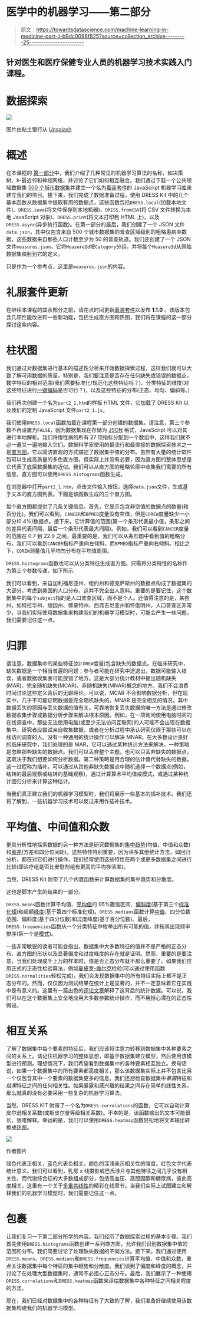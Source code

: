 # 医学中的机器学习——第二部分

> 原文：<https://towardsdatascience.com/machine-learning-in-medicine-part-ii-b9dc0098f825?source=collection_archive---------25----------------------->

## 针对医生和医疗保健专业人员的机器学习技术实践入门课程。

# 数据探索

![](img/8c2d2feffdf743b3ea61f52ffe0977ee.png)

图片由粘土银行从 [Unsplash](https://unsplash.com/photos/_Jb1TF3kvsA/info)

# 概述

在本课程的 [第一部分](/machine-learning-in-medicine-part-i-90a611025037)中，我们介绍了几种常见的机器学习算法的名称，如决策树、k-最近邻和神经网络，并讨论了它们如何相互融合。我们通过下载一个公共领域数据集 [500 个城市数据集](https://chronicdata.cdc.gov/500-Cities-Places/500-Cities-Local-Data-for-Better-Health-2019-relea/6vp6-wxuq)并建立一个名为[着装套件](https://github.com/waihongchung/dress)的 JavaScript 机器学习库来建立我们的项目。接下来，我们完成了数据准备过程，使用 DRESS Kit 中的几个基本函数从数据集中提取有用的数据点，这些函数包括`DRESS.local`(加载本地文件)、`DRESS.save`(将文件保存到本地机器)、`DRESS.fromCSV`(将 CSV 文件转换为本地 JavaScript 对象)、`DRESS.print`(将文本打印到 HTML 上)，以及`DRESS.async`(异步执行函数)。在第一部分的最后，我们创建了一个 JSON 文件`data.json`，其中仅包含来自 500 个城市数据集的普查区域级别的粗略患病率数据，这些数据来自那些人口计数至少为 50 的普查轨道。我们还创建了一个 JSON 文件`measures.json`，它将`MeasureId`按`Category`分组，并将每个`MeasureId`从原始数据集映射到它的定义。

只是作为一个参考点，这里是`measures.json`的内容。

# 礼服套件更新

在继续本课程的其余部分之前，请花点时间更新[着装套件](https://github.com/waihongchung/dress)以发布 **1.1.0** 。该版本包含几项性能改进和一些新功能，包括生成直方图和热图，我们将在课程的这一部分探讨这些内容。

# 柱状图

我们通过对数据集进行基本的描述性分析来开始数据探索过程，这样我们就可以大致了解可用数据的质量。特别是，我们要注意是否存在任何缺失或错误的数据点，数字特征的相对范围(我们需要标准化/规范化这些特征吗？)、分类特征的维度(对这些特征进行[一键编码](https://en.wikipedia.org/wiki/One-hot)是否可行？)，以及这些特征的分布(正态、均匀、偏斜等。)

我们再次创建一个名为`part2_1.htm`的样板 HTML 文件，它加载了 DRESS Kit 以及我们的定制 JavaScript 文件`part2_1.js`。

我们使用`DRESS.local`函数加载在课程第一部分创建的数据集。请注意，第三个参数不再设置为`FALSE`，因为数据集现在存储为 [JSON](https://developer.mozilla.org/en-US/docs/Web/JavaScript/Reference/Global_Objects/JSON) 格式，JavaScript 可以对其进行本地解析。我们将慢性病的所有 27 项指标分配到一个数组中，这样我们就不必一遍又一遍地输入它们。数据科学家使用的最流行和最直接的数据探索技术之一是[直方图](https://en.wikipedia.org/wiki/Histogram#Cumulative_histogram)。它以简洁直观的方式描述了数据集中值的分布。虽然有大量的统计软件包可以生成高质量的多色直方图，但实际上并没有必要，因为直方图的整体思想是它代表了底层数据集的近似。我们可以从直方图的粗略轮廓中收集我们需要的所有信息，直方图可以使用`DRESS.histograms`函数生成。

在浏览器中打开`part2_1.htm`，点击文件输入按钮，选择`data.json`文件，生成基于文本的直方图列表。下面是该函数生成的三个直方图。

每个直方图都提供了几条关键信息。首先，它显示包含非空值的数据点的数量(和百分比)。我们可以看到，`CANCER`和`BPMED`度量没有空值，但是`COREW`度量缺少一小部分(0.4%)数据点。接下来，它计算值的范围(第一个条形代表最小值，条形之间的差异代表间隔，最后一个条形代表最大间隔)。例如，我们可以看到`CANCER`度量的范围在 0.7 到 22.9 之间。最重要的是，我们可以从条形图中看到值的粗略分布。我们可以看到`CANCER`指标严重向左倾斜，而`BPMED`指标严重向右倾斜。相比之下，`COREW`测量值几乎均匀分布在平均值周围。

`DRESS.histograms`函数也可以从分类特征生成直方图。只需将分类特性的名称作为第三个参数传递，如下所示:

我们可以看到，来自加利福尼亚州、纽约州和德克萨斯州的数据点构成了数据集的大部分，考虑到美国的人口分布，这并不完全出人意料。重要的是要记住，这个数据集中的每个`subject`指的是人口普查区域，而不是个人。还值得注意的是，某些州，如特拉华州、缅因州、佛蒙特州、西弗吉尼亚州和怀俄明州，人口普查区非常少，当我们实际使用数据集来构建我们的机器学习模型时，可能会产生一些问题。我们需要记住这一点。

# 归罪

请注意，数据集中的某些特征(如`COREW`度量)包含缺失的数据点。在临床研究中，缺失数据是一个相当普遍的问题；参与者可能在研究中途退出，数据可能输入错误，或者数据收集表可能放错了地方。这是大部分统计教材中提出随机缺失(MAR)、完全随机缺失(MCAR)、非随机缺失(MNAR)概念的地方。我们不会浪费时间讨论这些定义背后的无聊理论。可以说，MCAR 不会影响数据分析，但在现实中，几乎不可能证明数据是完全随机缺失的。MNAR 是完全相反的情况，其中数据丢失的原因与丢失数据的值有关。可靠地恢复丢失数据的唯一方法是通过修改数据收集步骤或数据分析步骤来解决根本原因。例如，在一项询问使用电脑时间的在线调查中，那些无法使用电脑(或至少无法访问互联网)的人可能不会出现在数据集中。研究者应尝试亲自收集数据，或者在分析过程中承认研究仅限于那些可以在线访问调查的人。没有一种通用的统计操作可以解决 MNAR。在大多数设计良好的临床研究中，我们处理的是 MAR，它可以通过某种统计方法来解决。一种策略是忽略那些缺失的数据点。我们可以丢弃整个主题，也可以只丢弃缺失的数据点，这取决于我们想要如何分析数据。第二种策略是用合理的估计值代替缺失的数据，这一过程称为插补。可以通过从其他非缺失数据点中随机选择一个数据点(例如，结转的最后观察或结转的基础观察)，通过计算算术平均值或模式，或通过某种统计回归分析来计算这种估计。

当我们真正建立我们的机器学习模型时，我们将展示一些基本的插补技术。我们还将了解到，一些机器学习技术可以反过来用作插补技术。

# 平均值、中间值和众数

更具分析性地探索数据的另一种方法是研究数据集的[集中趋势](https://en.wikipedia.org/wiki/Central_tendency)(均值、中值和众数)和[离差](https://en.wikipedia.org/wiki/Statistical_dispersion)(方差和四分位间距)。这些特性特别重要，因为许多其他统计方法，如回归分析，都在对它们进行操作，我们经常使用这些特性在两个或更多数据集之间进行比较(即治疗组是否比安慰剂组有更高的平均存活率)。

当然，DRESS Kit 附带了几个内置函数来计算数据集的集中趋势和分散度。

这也是脚本产生的结果的一部分。

`DRESS.means`函数计算平均值、[平均值](https://en.wikipedia.org/wiki/Mean)的 95%置信区间、[偏斜度](https://en.wikipedia.org/wiki/Skewness)(基于第三个[标准化矩](https://en.wikipedia.org/wiki/Standardized_moment))和超额[峰度](https://en.wikipedia.org/wiki/Kurtosis)(基于第四个标准化矩)。`DRESS.medians`函数计算[中值](https://en.wikipedia.org/wiki/Median)、四分位数范围、偏斜度(基于四分位数)和过度峰度(基于百分位数)。最后，`DRESS.frequencies`函数从一个分类特征中枚举出所有可能的值，并按其出现频率排序(第一个是[模式](https://en.wikipedia.org/wiki/Mode_(statistics)))。

一些非常敏锐的读者可能会指出，数据集中大多数特征的值并不是严格的正态分布，直方图的形状以及显著偏度和过度峰度的存在就是证明。然而，重要的是要注意，当我们处理成千上万的样本时，值是否正态分布就不那么重要了。如果我们应用正式的正态性检验算法，例如[夏皮罗-维尔克](https://en.wikipedia.org/wiki/Shapiro%E2%80%93Wilk_test)检验(可以通过使用函数`DRESS.normalities`轻松完成)，我们会发现数据集中的所有特征实际上都不是正态分布的。然而，仅仅因为测试结果在统计上是显著的，并不一定意味着它在实践中是有意义的。这里有一篇出色的[评论文章](https://pubmed.ncbi.nlm.nih.gov/11910059/)解释了这背后的统计数据。可以说，我们可以在这个数据集上安全地应用大多数参数统计操作，而不用担心潜在的正态性假设。

# 相互关系

了解了数据集中每个要素的特征后，我们应该将注意力转移到数据集中各种要素之间的关系上。请记住机器学习的整体思想，即基于数据集建立模型，然后使用该模型进行预测。理想情况下，我们希望看到数据集中的各种要素相互独立。换句话说，如果一个数据集中的所有要素都高度相关，那么该数据集实际上并不包含比另一个仅包含其中一个要素的数据集更多的信息。我们还想检查数据集中*暴露*特征和*结果*特征之间的任何相关性。如果暴露和感兴趣的结果之间存在简单的线性关系，那么就真的没有必要采用一些复杂的机器学习算法。

当然，DRESS KIT 附带了一个名为`DRESS.correlations`的函数，它可以自动计算皮尔逊相关系数(或斯皮尔曼等级相关系数)。不幸的是，该函数输出的文本可能很长，很难解释。幸运的是，我们可以使用`DRESS.heatmap`函数轻松地将文本输出转换成[热图](https://en.wikipedia.org/wiki/Heat_map)。

![](img/0cf8d4d0aca669149c34ec4a52f0f0a4.png)

作者图片

绿色代表正相关，蓝色代表负相关。颜色的深浅表示相关性的强度。红色文字代表统计意义。我们可以看到，乳房 x 线摄影或巴氏涂片与其他特征之间几乎没有相关性，而代谢综合征的大多数组成部分，包括高血压、高胆固醇和糖尿病，彼此高度相关。这里有一个关于[多重共线性](https://online.stat.psu.edu/stat501/lesson/12/12.1)的精彩在线章节。当我们实际上试图建立和解释我们的机器学习模型时，我们需要记住这一点。

# 包裹

让我们复习一下第二部分所学的内容。我们经历了数据探索过程的基本步骤。我们首先使用`DRESS.histograms`函数创建一系列直方图，允许我们识别数据集中值的范围和分布。我们简要讨论了处理缺失数据的不同方法。接下来，我们通过使用`DRESS.means`、`DRESS.medians`和`DRESS.frequencies`计算平均值、中值和众数，重点关注数据集中每个特征的集中趋势和分散度。我们谈到了偏度和峰度的概念，并讨论了在处理大型数据集时，通常不必担心正态分布。最后，我们展示了一种使用`DRESS.correlations`和`DRESS.heatmap`函数来评估数据集中各种特征之间相关程度的方法。

现在，我们已经对数据集中的各种特征有了大致的了解，我们准备好继续使用该数据集构建我们的机器学习模型。